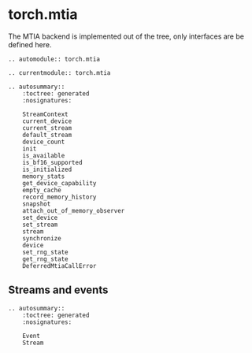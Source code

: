 # torch.mtia

The MTIA backend is implemented out of the tree, only interfaces are be defined here.

```{eval-rst}
.. automodule:: torch.mtia
```

```{eval-rst}
.. currentmodule:: torch.mtia
```

```{eval-rst}
.. autosummary::
    :toctree: generated
    :nosignatures:

    StreamContext
    current_device
    current_stream
    default_stream
    device_count
    init
    is_available
    is_bf16_supported
    is_initialized
    memory_stats
    get_device_capability
    empty_cache
    record_memory_history
    snapshot
    attach_out_of_memory_observer
    set_device
    set_stream
    stream
    synchronize
    device
    set_rng_state
    get_rng_state
    DeferredMtiaCallError
```

## Streams and events

```{eval-rst}
.. autosummary::
    :toctree: generated
    :nosignatures:

    Event
    Stream
```
